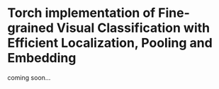 # Torch implementation of Fine-grained Visual Classification with Efficient Localization, Pooling and Embedding
coming soon...
